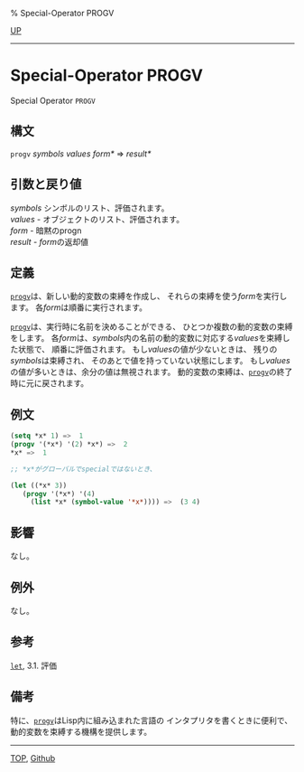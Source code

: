 % Special-Operator PROGV

[UP](5.3.html)  

---

# Special-Operator **PROGV**


Special Operator `PROGV`


## 構文

`progv` *symbols* *values* *form\** => *result\**


## 引数と戻り値

*symbols* シンボルのリスト、評価されます。  
*values* - オブジェクトのリスト、評価されます。  
*form* - 暗黙のprogn  
*result* - *form*の返却値


## 定義

[`progv`](5.3.progv.html)は、新しい動的変数の束縛を作成し、
それらの束縛を使う*form*を実行します。
各*form*は順番に実行されます。

[`progv`](5.3.progv.html)は、実行時に名前を決めることができる、
ひとつか複数の動的変数の束縛をします。
各*form*は、*symbols*内の名前の動的変数に対応する*values*を束縛した状態で、
順番に評価されます。
もし*values*の値が少ないときは、
残りの*symbols*は束縛され、
そのあとで値を持っていない状態にします。
もし*values*の値が多いときは、余分の値は無視されます。
動的変数の束縛は、[`progv`](5.3.progv.html)の終了時に元に戻されます。


## 例文

```lisp
(setq *x* 1) =>  1
(progv '(*x*) '(2) *x*) =>  2
*x* =>  1

;; *x*がグローバルでspecialではないとき、

(let ((*x* 3)) 
   (progv '(*x*) '(4) 
     (list *x* (symbol-value '*x*)))) =>  (3 4)
```


## 影響

なし。


## 例外

なし。


## 参考

[`let`](5.3.let.html),
3.1. 評価


## 備考

特に、[`progv`](5.3.progv.html)はLisp内に組み込まれた言語の
インタプリタを書くときに便利で、
動的変数を束縛する機構を提供します。


---
[TOP](index.html),  [Github](https://github.com/nptcl/npt-japanese)


